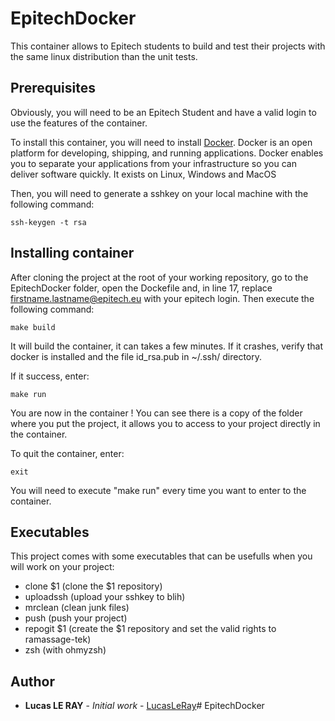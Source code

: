 # EpitechDocker

This container allows to Epitech students to build and test their projects with the same linux distribution than the unit tests.

## Prerequisites

Obviously, you will need to be an Epitech Student and have a valid login to use the features of the container.

To install this container, you will need to install [Docker](https://www.docker.com/).
Docker is an open platform for developing, shipping, and running applications. Docker enables you to separate your applications from your infrastructure so you can deliver software quickly.
It exists on Linux, Windows and MacOS

Then, you will need to generate a sshkey on your local machine with the following command:

```
ssh-keygen -t rsa
```

## Installing container

After cloning the project at the root of your working repository, go to the EpitechDocker folder, open the Dockefile and, in line 17, replace firstname.lastname@epitech.eu with your epitech login.
Then execute the following command:

```
make build
```
It will build the container, it can takes a few minutes.
If it crashes, verify that docker is installed and the file id_rsa.pub in ~/.ssh/ directory.

If it success, enter:

```
make run
```

You are now in the container !
You can see there is a copy of the folder where you put the project, it allows you to access to your project directly in the container.

To quit the container, enter:

```
exit
```

You will need to execute "make run" every time you want to enter to the container.

## Executables

This project comes with some executables that can be usefulls when you will work on your project:
- clone $1 (clone the $1 repository)
- uploadssh (upload your sshkey to blih)
- mrclean (clean junk files)
- push (push your project)
- repogit $1 (create the $1 repository and set the valid rights to ramassage-tek)
- zsh (with ohmyzsh)

## Author

* **Lucas LE RAY** - *Initial work* - [LucasLeRay](https://github.com/LucasLeRay)# EpitechDocker
